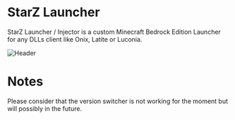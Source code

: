 # StarZ Launcher
StarZ Launcher / Injector is a custom Minecraft Bedrock Edition Launcher for any DLLs client like Onix, Latite or Luconia.

![Header](https://cdn.discordapp.com/attachments/1016401568796528750/1072002486073835540/starzlauncher.png)

# Notes
Please consider that the version switcher is not working for the moment but will possibly in the future.



